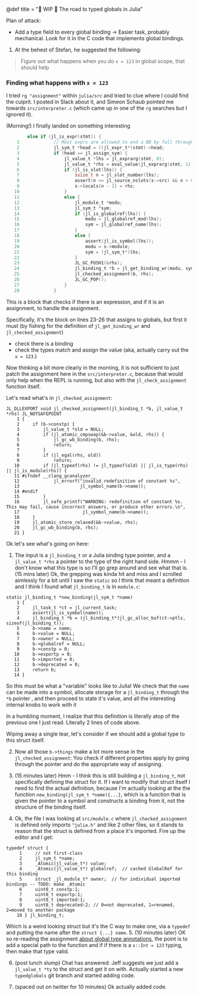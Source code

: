 @def title = "🚧 WIP 🚧 The road to typed globals in Julia"

Plan of attack:
- Add a type field to every global binding -> Easier task, probably mechanical. Look for it in the C code that implements global bindings.


1. At the behest of Stefan, he suggested the following:
> Figure out what happens when you do `x = 123` in global scope, that should help

### Finding what happens with `x = 123`
I tried `rg "assignment"` within `julia/src` and tried to clue where I could find the culprit.
I posted in Slack about it, and Simeon Schaub pointed me towards `src/interpreter.c` (which came up in one of the `rg` searches but I ignored it).

(Morning!) I finally landed on something interesting
```c
        else if (jl_is_expr(stmt)) {
    1             // Most exprs are allowed to end a BB by fall through
    2             jl_sym_t *head = ((jl_expr_t*)stmt)->head;
    3             if (head == jl_assign_sym) {
    4                 jl_value_t *lhs = jl_exprarg(stmt, 0);
    5                 jl_value_t *rhs = eval_value(jl_exprarg(stmt, 1), s);
    6                 if (jl_is_slot(lhs)) {
    7                     ssize_t n = jl_slot_number(lhs);
    8                     assert(n <= jl_source_nslots(s->src) && n > 0);
    9                     s->locals[n - 1] = rhs;
   10                 }
   11                 else {
   12                     jl_module_t *modu;
   13                     jl_sym_t *sym;
   14                     if (jl_is_globalref(lhs)) {
   15                         modu = jl_globalref_mod(lhs);
   16                         sym = jl_globalref_name(lhs);
   17                     }
   18                     else {
   19                         assert(jl_is_symbol(lhs));
   20                         modu = s->module;
   21                         sym = (jl_sym_t*)lhs;
   22                     }
   23                     JL_GC_PUSH1(&rhs);
   24                     jl_binding_t *b = jl_get_binding_wr(modu, sym, 1);
   25                     jl_checked_assignment(b, rhs);
   26                     JL_GC_POP();
   27                 }
   28             }
```
This is a block that checks if there is an expression, and if it is an assignment, to handle the assignment.

Specifically, it's the block on lines 23-26 that assigns to globals, but first it must (by fishing for the definition of `jl_get_binding_wr` and `jl_checked_assignment`)
* check there is a binding
* check the types match and assign the value (aka, actually carry out the `x = 123`.)

Now thinking a bit more clearly in the morning, it is not sufficient to just patch the assignment here in the `src/interpreter.c`,
because that would only help when the REPL is running, but also with the `jl_check_assignment` function itself.

Let's read what's in `jl_checked_assignment`:
```
JL_DLLEXPORT void jl_checked_assignment(jl_binding_t *b, jl_value_t *rhs) JL_NOTSAFEPOINT
    1 {
    2     if (b->constp) {
    3         jl_value_t *old = NULL;
    4         if (jl_atomic_cmpswap(&b->value, &old, rhs)) {
    5             jl_gc_wb_binding(b, rhs);
    6             return;
    7         }
    8         if (jl_egal(rhs, old))
    9             return;
   10         if (jl_typeof(rhs) != jl_typeof(old) || jl_is_type(rhs) || jl_is_module(rhs)) {
   11 #ifndef __clang_gcanalyzer__
   12             jl_errorf("invalid redefinition of constant %s",
   13                       jl_symbol_name(b->name));
   14 #endif
   15         }
   16         jl_safe_printf("WARNING: redefinition of constant %s. This may fail, cause incorrect answers, or produce other errors.\n",
   17                        jl_symbol_name(b->name));
   18     }
   19     jl_atomic_store_relaxed(&b->value, rhs);
   20     jl_gc_wb_binding(b, rhs);
   21 }
```

Ok let's see what's going on here:
1. The input is a `jl_binding_t` or a Julia `b`inding type pointer, and a `jl_value_t *rhs` a pointer to the type of the right hand side.
Hmmm - I don't know what this type is so I'll go grep around and see what that is.
(15 mins later) Ok, the grepping was kinda hit and miss and I scrolled aimlessly for a bit until I saw the `static` so I think that meant a definition and I think I found what `jl_binding_t` is in `module.c`:
```
static jl_binding_t *new_binding(jl_sym_t *name)
    1 {
    2     jl_task_t *ct = jl_current_task;
    3     assert(jl_is_symbol(name));
    4     jl_binding_t *b = (jl_binding_t*)jl_gc_alloc_buf(ct->ptls, sizeof(jl_binding_t));
    5     b->name = name;
    6     b->value = NULL;
    7     b->owner = NULL;
    8     b->globalref = NULL;
    9     b->constp = 0;
   10     b->exportp = 0;
   11     b->imported = 0;
   12     b->deprecated = 0;
   13     return b;
   14 }
```
So this must be what a "variable" looks like to Julia! We check that the `name` can be made into a symbol, allocate storage for a `jl_binding_t` through the `*b` pointer , and then proceed to
state it's value, and all the interesting internal knobs to work with it

In a humbling moment, I realize that this definition is literally atop of the previous one I just read. Literally 2 lines of code above.

Wiping away a single tear, let's consider if we should add a global type to this struct itself.

2. Now all those `b->things` make a lot more sense in the `jl_checked_assignment`:
You check if different properties apply by going through the pointer and do the appropriate way of assigning.

3. (15 minutes later) Hmm - I think this is still building a `jl_binding_t`, not specifically defining the struct for it. If I want to modify that struct itself I need to find the actual definition, because I'm actually looking at the the function `new_binding(jl_sym_t *name){...}`, which is a function that is given the pointer to a symbol and constructs a binding from it, not the structure of the binding itself.

4. Ok, the file I was looking at `src/module.c` where `jl_checked_assignment` is defined only imports `"julia.h"` and like 2 other files, so it stands to reason that the struct is defined from a place it's imported. Fire up the editor and I get:
```
typedef struct {
     1     // not first-class
     2     jl_sym_t *name;
     3     _Atomic(jl_value_t*) value;
     4     _Atomic(jl_value_t*) globalref;  // cached GlobalRef for this binding
     5     struct _jl_module_t* owner;  // for individual imported bindings -- TODO: make _Atomic
     6     uint8_t constp:1;
     7     uint8_t exportp:1;
     8     uint8_t imported:1;
     9     uint8_t deprecated:2; // 0=not deprecated, 1=renamed, 2=moved to another package
    10 } jl_binding_t;
```
Which is a weird looking struct but it's the C way to make one, via a `typedef` and putting the name after the `struct {...} name`.
5. (10 minutes later) OK so re-reading the assignment [about global type annotations](https://github.com/JuliaLang/julia/issues/8870#issuecomment-320101744), the point is to add a
special path to the function and if if there is a `x::Int = 123` typing, then make that type valid.

6. (post lunch slump) Chat has answered: Jeff suggests we just add a `jl_value_t *ty` to the struct and get it on with. Actually started a new `typedglobals` git branch and started adding code.

7. (spaced out on twitter for 10 minutes) Ok actually added code.
